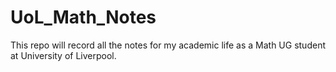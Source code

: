# UoL_Math_Notes

This repo will record all the notes for my academic life as a Math UG student at University of Liverpool. 